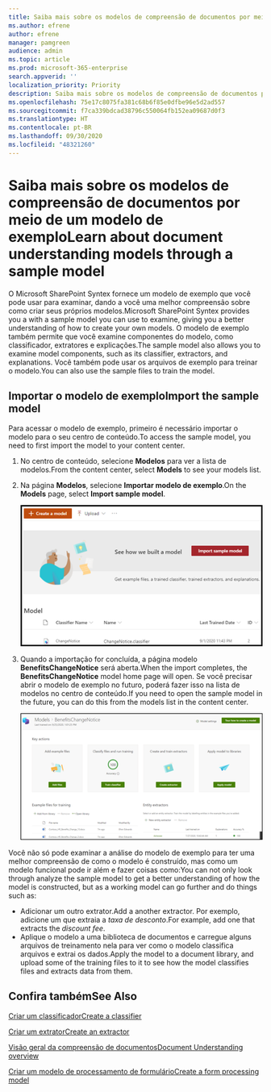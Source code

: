```yaml
---
title: Saiba mais sobre os modelos de compreensão de documentos por meio do modelo de exemplo
ms.author: efrene
author: efrene
manager: pamgreen
audience: admin
ms.topic: article
ms.prod: microsoft-365-enterprise
search.appverid: ''
localization_priority: Priority
description: Saiba mais sobre os modelos de compreensão de documentos por meio do modelo de exemplo
ms.openlocfilehash: 75e17c8075fa381c68b6f85e0dfbe96e5d2ad557
ms.sourcegitcommit: f7ca339bdcad38796c550064fb152ea09687d0f3
ms.translationtype: HT
ms.contentlocale: pt-BR
ms.lasthandoff: 09/30/2020
ms.locfileid: "48321260"
---
```

# <a name="learn-about-document-understanding-models-through-a-sample-model"></a><span data-ttu-id="a84a6-103">Saiba mais sobre os modelos de compreensão de documentos por meio de um modelo de exemplo</span><span class="sxs-lookup"><span data-stu-id="a84a6-103">Learn about document understanding models through a sample model</span></span>

<span data-ttu-id="a84a6-104">O Microsoft SharePoint Syntex fornece um modelo de exemplo que você pode usar para examinar, dando a você uma melhor compreensão sobre como criar seus próprios modelos.</span><span class="sxs-lookup"><span data-stu-id="a84a6-104">Microsoft SharePoint Syntex provides you a with a sample model you can use to examine, giving you a better understanding of how to create your own models.</span></span> <span data-ttu-id="a84a6-105">O modelo de exemplo também permite que você examine componentes do modelo, como classificador, extratores e explicações.</span><span class="sxs-lookup"><span data-stu-id="a84a6-105">The sample model also allows you to examine model components, such as its classifier, extractors, and explanations.</span></span> <span data-ttu-id="a84a6-106">Você também pode usar os arquivos de exemplo para treinar o modelo.</span><span class="sxs-lookup"><span data-stu-id="a84a6-106">You can also use the sample files to train the model.</span></span>

## <a name="import-the-sample-model"></a><span data-ttu-id="a84a6-107">Importar o modelo de exemplo</span><span class="sxs-lookup"><span data-stu-id="a84a6-107">Import the sample model</span></span>

<span data-ttu-id="a84a6-108">Para acessar o modelo de exemplo, primeiro é necessário importar o modelo para o seu centro de conteúdo.</span><span class="sxs-lookup"><span data-stu-id="a84a6-108">To access the sample model, you need to first import the model to your content center.</span></span>

1. <span data-ttu-id="a84a6-109">No centro de conteúdo, selecione **Modelos** para ver a lista de modelos.</span><span class="sxs-lookup"><span data-stu-id="a84a6-109">From the content center, select **Models** to see your models list.</span></span></br>
2. <span data-ttu-id="a84a6-110">Na página **Modelos**, selecione **Importar modelo de exemplo**.</span><span class="sxs-lookup"><span data-stu-id="a84a6-110">On the **Models** page, select **Import sample model**.</span></span></br>

    ![Importar modelo de exemplo](../media/content-understanding/import-sample-model.png) </br>

3. <span data-ttu-id="a84a6-112">Quando a importação for concluída, a página modelo **BenefitsChangeNotice** será aberta.</span><span class="sxs-lookup"><span data-stu-id="a84a6-112">When the import completes, the **BenefitsChangeNotice** model home page will open.</span></span> <span data-ttu-id="a84a6-113">Se você precisar abrir o modelo de exemplo no futuro, poderá fazer isso na lista de modelos no centro de conteúdo.</span><span class="sxs-lookup"><span data-stu-id="a84a6-113">If you need to open the sample model in the future, you can do this from the models list in the content center.</span></span> </br>

     ![Página inicial de exemplo](../media/content-understanding/sample-home-page.png)</br>

<span data-ttu-id="a84a6-115">Você não só pode examinar a análise do modelo de exemplo para ter uma melhor compreensão de como o modelo é construído, mas como um modelo funcional pode ir além e fazer coisas como:</span><span class="sxs-lookup"><span data-stu-id="a84a6-115">You can not only look through analyze the sample model to get a better understanding of how the model is constructed, but as a working model can go further and do things such as:</span></span>

- <span data-ttu-id="a84a6-116">Adicionar um outro extrator.</span><span class="sxs-lookup"><span data-stu-id="a84a6-116">Add a another extractor.</span></span> <span data-ttu-id="a84a6-117">Por exemplo, adicione um que extraia a *taxa de desconto*.</span><span class="sxs-lookup"><span data-stu-id="a84a6-117">For example, add one that extracts the *discount fee*.</span></span>
- <span data-ttu-id="a84a6-118">Aplique o modelo a uma biblioteca de documentos e carregue alguns arquivos de treinamento nela para ver como o modelo classifica arquivos e extrai os dados.</span><span class="sxs-lookup"><span data-stu-id="a84a6-118">Apply the model to a document library, and upload some of the training files to it to see how the model classifies files and extracts data from them.</span></span>


## <a name="see-also"></a><span data-ttu-id="a84a6-119">Confira também</span><span class="sxs-lookup"><span data-stu-id="a84a6-119">See Also</span></span>
[<span data-ttu-id="a84a6-120">Criar um classificador</span><span class="sxs-lookup"><span data-stu-id="a84a6-120">Create a classifier</span></span>](create-a-classifier.md)

[<span data-ttu-id="a84a6-121">Criar um extrator</span><span class="sxs-lookup"><span data-stu-id="a84a6-121">Create an extractor</span></span>](create-an-extractor.md)

[<span data-ttu-id="a84a6-122">Visão geral da compreensão de documentos</span><span class="sxs-lookup"><span data-stu-id="a84a6-122">Document Understanding overview</span></span>](document-understanding-overview.md)

[<span data-ttu-id="a84a6-123">Criar um modelo de processamento de formulário</span><span class="sxs-lookup"><span data-stu-id="a84a6-123">Create a form processing model</span></span>](create-a-form-processing-model.md)  
